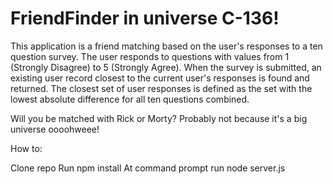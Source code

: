 # FriendFinder in universe C-136!
This application is a friend matching based on the user's responses to a ten question survey. The user responds to questions with values from 1 (Strongly Disagree) to 5 (Strongly Agree). When the survey is submitted, an existing user record closest to the current user's responses is found and returned. The closest set of user responses is defined as the set with the lowest absolute difference for all ten questions combined.

Will you be matched with Rick or Morty? Probably not because it's a big universe oooohweee!

How to:

Clone repo
Run npm install
At command prompt run node server.js
